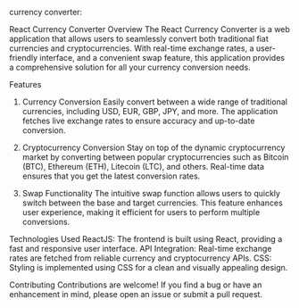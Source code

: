 currency converter:

React Currency Converter
Overview
The React Currency Converter is a web application that allows users to seamlessly convert both traditional fiat currencies and cryptocurrencies. With real-time exchange rates, a user-friendly interface, and a convenient swap feature, this application provides a comprehensive solution for all your currency conversion needs.

Features
1. Currency Conversion
Easily convert between a wide range of traditional currencies, including USD, EUR, GBP, JPY, and more. The application fetches live exchange rates to ensure accuracy and up-to-date conversion.

2. Cryptocurrency Conversion
Stay on top of the dynamic cryptocurrency market by converting between popular cryptocurrencies such as Bitcoin (BTC), Ethereum (ETH), Litecoin (LTC), and others. Real-time data ensures that you get the latest conversion rates.

3. Swap Functionality
The intuitive swap function allows users to quickly switch between the base and target currencies. This feature enhances user experience, making it efficient for users to perform multiple conversions.

Technologies Used
ReactJS: The frontend is built using React, providing a fast and responsive user interface.
API Integration: Real-time exchange rates are fetched from reliable currency and cryptocurrency APIs.
CSS: Styling is implemented using CSS for a clean and visually appealing design.

Contributing
Contributions are welcome! If you find a bug or have an enhancement in mind, please open an issue or submit a pull request.

